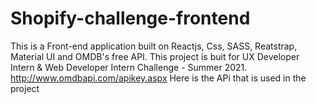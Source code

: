 # Shopify-challenge-frontend
This is a Front-end application built on Reactjs, Css, SASS, Reatstrap, Material UI and  OMDB's free API. 
This project is buit for UX Developer Intern & Web Developer Intern Challenge - Summer 2021.
http://www.omdbapi.com/apikey.aspx Here is the APi that is used in the project
